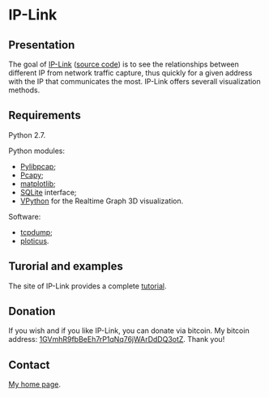 IP-Link
=======

Presentation
------------
The goal of [IP-Link](https://ip-link.readthedocs.org)
([source code](https://bitbucket.org/cedricbonhomme/ip-link))
is to see the relationships between different IP from network traffic capture,
thus quickly for a given address with the IP that communicates the most.
IP-Link offers severall visualization methods.

Requirements
------------
Python 2.7.

Python modules:

* [Pylibpcap](http://sourceforge.net/projects/pylibpcap/);
* [Pcapy](http://oss.coresecurity.com/projects/pcapy.html);
* [matplotlib](http://matplotlib.sourceforge.net/);
* [SQLite](http://sqlite.org) interface;
* [VPython](http://vpython.org/) for the Realtime Graph 3D visualization.

Software:

* [tcpdump](http://www.tcpdump.org/);
* [ploticus](http://ploticus.sourceforge.net/).


Turorial and examples
---------------------
The site of IP-Link provides a complete [tutorial](https://ip-link.readthedocs.org/en/latest/tutorial.html).

Donation
--------
If you wish and if you like IP-Link, you can donate via bitcoin. My bitcoin address: [1GVmhR9fbBeEh7rP1qNq76jWArDdDQ3otZ](https://blockexplorer.com/address/1GVmhR9fbBeEh7rP1qNq76jWArDdDQ3otZ).
Thank you!

Contact
-------
[My home page](https://www.cedricbonhomme.org).
